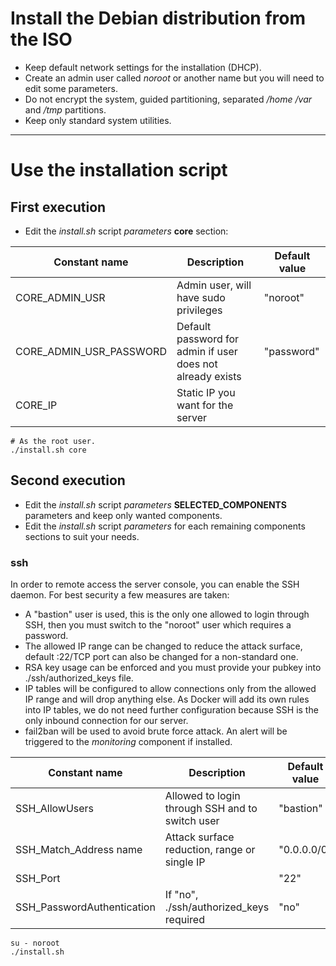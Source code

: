 # Install the Debian distribution from the ISO

- Keep default network settings for the installation (DHCP).
- Create an admin user called _noroot_ or another name but you will need to edit some parameters.
- Do not encrypt the system, guided partitioning, separated _/home_ _/var_ and _/tmp_ partitions.
- Keep only standard system utilities.

---

# Use the installation script

## First execution
- Edit the _install.sh_ script _parameters_ __core__ section:

| Constant name           | Description                                                | Default value |
|-------------------------|------------------------------------------------------------|---------------|
| CORE_ADMIN_USR          | Admin user, will have sudo privileges                      | "noroot"      |
| CORE_ADMIN_USR_PASSWORD | Default password for admin if user does not already exists | "password"    |
| CORE_IP                 | Static IP you want for the server                          |               |

```
# As the root user.
./install.sh core
```

## Second execution
- Edit the _install.sh_ script _parameters_ __SELECTED_COMPONENTS__ parameters and keep only wanted components.
- Edit the _install.sh_ script _parameters_ for each remaining components sections to suit your needs.

### ssh
In order to remote access the server console, you can enable the SSH daemon.
For best security a few measures are taken:
- A "bastion" user is used, this is the only one allowed to login through SSH, then you must switch to the "noroot" user which requires a password.
- The allowed IP range can be changed to reduce the attack surface, default :22/TCP port can also be changed for a non-standard one.
- RSA key usage can be enforced and you must provide your pubkey into ./ssh/authorized_keys file.
- IP tables will be configured to allow connections only from the allowed IP range and will drop anything else. As Docker will add its own rules into IP tables, we do not need further configuration because SSH is the only inbound connection for our server.
- fail2ban will be used to avoid brute force attack. An alert will be triggered to the _monitoring_ component if installed.

| Constant name              | Description                                     | Default value |
|----------------------------|-------------------------------------------------|---------------|
| SSH_AllowUsers             | Allowed to login through SSH and to switch user | "bastion"     |
| SSH_Match_Address name     | Attack surface reduction, range or single IP    | "0.0.0.0/0"   |
| SSH_Port                   |                                                 | "22"          |
| SSH_PasswordAuthentication | If "no", ./ssh/authorized_keys required         | "no"          |

```
su - noroot
./install.sh
```
